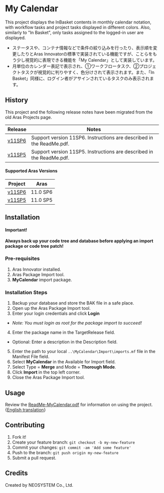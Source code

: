# My Calendar

This project displays the InBasket contents in monthly calendar notation, with workflow tasks and project tasks displayed in different colors. Also, similarly to "In Basket", only tasks assigned to the logged-in user are displayed.

* ステータスや、コンテナ情報などで条件の絞り込みを行ったり、表示順を変更したりとAras Innovatorの標準で実装されている機能ですが、ことらをもう少し視覚的に表現できる機能を「My Calendar」として実装しています。
* 月単位のカレンダー表記で表示され、①ワークフロータスク、②プロジェクトタスクが視覚的に判りやすく、色分けされて表示されます。また、「In Basket」同様に、ログイン者がアサインされているタスクのみ表示されます。

## History

This project and the following release notes have been migrated from the old Aras Projects page.

Release | Notes
--------|--------
[v11SP6](https://github.com/ArasLabs/my-calendar/releases/tag/v11SP6) | Support version 11SP6. Instructions are described in the ReadMe.pdf.
[v11SP5](https://github.com/ArasLabs/my-calendar/releases/tag/v11SP5) | Support version 11SP5. Instructions are described in the ReadMe.pdf.

#### Supported Aras Versions

Project | Aras
--------|------
[v11SP6](https://github.com/ArasLabs/my-calendar/releases/tag/v11SP6) | 11.0 SP6
[v11SP5](https://github.com/ArasLabs/my-calendar/releases/tag/v11SP5) | 11.0 SP5

## Installation

#### Important!
**Always back up your code tree and database before applying an import package or code tree patch!**

### Pre-requisites

1. Aras Innovator installed.
2. Aras Package Import tool.
3. **MyCalendar** import package.

### Installation Steps

1. Backup your database and store the BAK file in a safe place.
2. Open up the Aras Package Import tool.
3. Enter your login credentials and click **Login**
  * _Note: You must login as root for the package import to succeed!_
4. Enter the package name in the TargetRelease field.
  * Optional: Enter a description in the Description field.
5. Enter the path to your local `..\MyCalendar\Import\imports.mf` file in the Manifest File field.
6. Select **MyCalendar** in the Available for Import field.
7. Select Type = **Merge** and Mode = **Thorough Mode**.
8. Click **Import** in the top left corner.
9. Close the Aras Package Import tool.

## Usage

Review the [ReadMe-MyCalendar.pdf](./Documentation/ReadMe-MyCalendar.pdf) for information on using the project. {[English translation](./Documentation/ReadMe-MyCalendar-English.docx)}

## Contributing

1. Fork it!
2. Create your feature branch: `git checkout -b my-new-feature`
3. Commit your changes: `git commit -am 'Add some feature'`
4. Push to the branch: `git push origin my-new-feature`
5. Submit a pull request.

## Credits

Created by NEOSYSTEM Co., Ltd.
